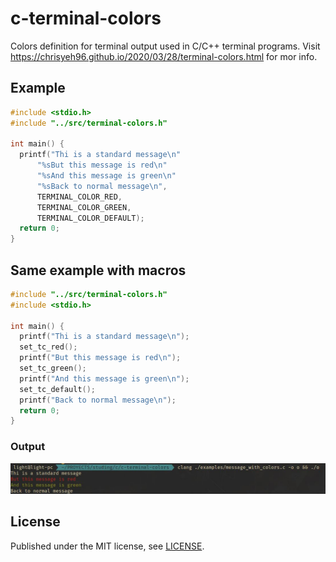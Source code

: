 # c-terminal-colors
Colors definition for terminal output used in C/C++ terminal programs. Visit https://chrisyeh96.github.io/2020/03/28/terminal-colors.html for mor info.

## Example
```C
#include <stdio.h>
#include "../src/terminal-colors.h"

int main() {
  printf("Thi is a standard message\n"
      "%sBut this message is red\n"
      "%sAnd this message is green\n"
      "%sBack to normal message\n",
      TERMINAL_COLOR_RED,
      TERMINAL_COLOR_GREEN,
      TERMINAL_COLOR_DEFAULT);
  return 0;
}
```

## Same example with macros
```C
#include "../src/terminal-colors.h"
#include <stdio.h>

int main() {
  printf("Thi is a standard message\n");
  set_tc_red();
  printf("But this message is red\n");
  set_tc_green();
  printf("And this message is green\n");
  set_tc_default();
  printf("Back to normal message\n");
  return 0;
}
```

### Output
![example program](./example.jpeg)

## License

Published under the MIT license, see
[LICENSE](./LICENSE).

